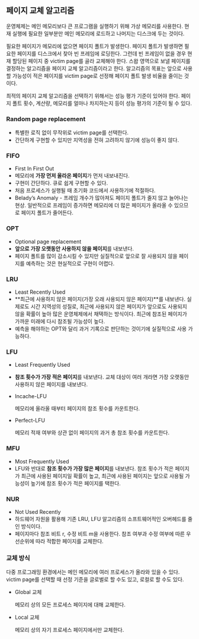 ## 페이지 교체 알고리즘

운영체제는 메인 메모리보다 큰 프로그램을 실행하기 위해 가상 메모리를 사용한다. 현재 실행에 필요한 일부분만 메인 메모리에 로드하고 나머지는 디스크에 두는 것이다.  

필요한 페이지가 메모리에 없으면 페이지 폴트가 발생한다. 페이지 폴트가 발생하면 필요한 페이지를 디스크에서 찾아 빈 프레임에 로딩한다. 그런데 빈 프레임이 없을 경우 현재 할당된 페이지 중 victim page를 골라 교체해야 한다. 스왑 영역으로 보낼 페이지를 결정하는 알고리즘을 페이지 교체 알고리즘이라고 한다. 알고리즘의 목표는 앞으로 사용할 가능성이 적은 페이지를 victim page로 선정해 페이지 폴트 발생 비율을 줄이는 것이다.

최적의 페이지 교체 알고리즘을 선택하기 위해서는 성능 평가 기준이 있어야 한다. 페이지 폴트 횟수, 계산량, 메모리를 얼마나 차지하는지 등이 성능 평가의 기준이 될 수 있다.

### Random page replacement

- 특별한 로직 없이 무작위로 victim page를 선택한다.
- 간단하게 구현할 수 있지만 지역성을 전혀 고려하지 않기에 성능이 좋지 않다.

### FIFO

- First In First Out
- 메모리에 **가장 먼저 올라온 페이지**가 먼저 내보내진다.
- 구현이 간단하다. 큐로 쉽게 구현할 수 있다.
- 처음 프로세스가 실행될 때 초기화 코드에서 사용하기에 적절하다.
- Belady’s Anomaly - 프레임 개수가 많아져도 페이지 폴트가 줄지 않고 늘어나는 현상. 일반적으로 프레임이 증가하면 메모리에 더 많은 페이지가 올라올 수 있으므로 페이지 폴트가 줄어든다.

### OPT

- Optional page replacement
- **앞으로 가장 오랫동안 사용하지 않을 페이지**를 내보낸다.
- 페이지 폴트를 많이 감소시킬 수 있지만 실질적으로 앞으로 잘 사용되지 않을 페이지를 예측하는 것은 현실적으로 구현이 어렵다.

### LRU

- Least Recently Used
- **최근에 사용하지 않은 페이지(가장 오래 사용되지 않은 페이지)**를 내보낸다. 실제로도 시간 지역성의 성질로, 최근에 사용되지 않은 페이지가 앞으로도 사용되지 않을 확률이 높아 많은 운영체제에서 채택하는 방식이다. 최근에 참조된 페이지가 가까운 미래에 다시 참조될 가능성이 높다.
- 예측을 해야하는 OPT와 달리 과거 기록으로 판단하는 것이기에 실질적으로 사용 가능하다.

### LFU

- Least Frequently Used
- **참조 횟수가 가장 적은 페이지**를 내보낸다. 교체 대상이 여러 개라면 가장 오랫동안 사용하지 않은 페이지를 내보낸다.
- Incache-LFU
    
    메모리에 올라올 때부터 페이지의 참조 횟수를 카운트한다.
    
- Perfect-LFU
    
    메모리 적재 여부와 상관 없이 페이지의 과거 총 참조 횟수를 카운트한다.
    

### MFU

- Most Frequently Used
- LFU와 반대로 **참조 횟수가 가장 많은 페이지**를 내보낸다. 참조 횟수가 적은 페이지가 최근에 사용된 페이지일 확률이 높고, 최근에 사용된 페이지는 앞으로 사용될 가능성이 높기에 참조 횟수가 적은 페이지를 택한다.

### NUR

- Not Used Recently
- 하드웨어 자원을 활용해 기존 LRU, LFU 알고리즘의 소프트웨어적인 오버헤드를 줄인 방식이다.
- 페이지마다 참조 비트 r, 수정 비트 m을 사용한다. 참조 여부과 수정 여부에 따른 우선순위에 따라 적합한 페이지를 교체한다.

### 교체 방식

다중 프로그래밍 환경에서는 메인 메모리에 여러 프로세스가 올라와 있을 수 있다. victim page를 선택할 때 선정 기준을 글로벌로 할 수도 있고, 로컬로 할 수도 있다.

- Global 교체
    
    메모리 상의 모든 프로세스 페이지에 대해 교체한다. 
    
- Local 교체
    
    메모리 상의 자기 프로세스 페이지에서만 교체한다.
